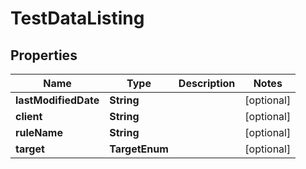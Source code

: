 

# TestDataListing


## Properties

| Name | Type | Description | Notes |
|------------ | ------------- | ------------- | -------------|
|**lastModifiedDate** | **String** |  |  [optional] |
|**client** | **String** |  |  [optional] |
|**ruleName** | **String** |  |  [optional] |
|**target** | **TargetEnum** |  |  [optional] |



